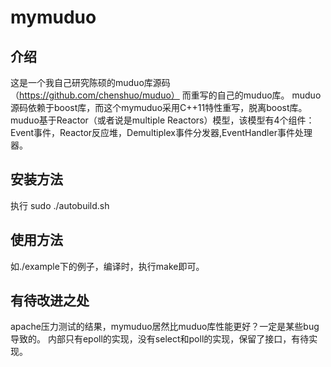 # mymuduo
## 介绍
这是一个我自己研究陈硕的muduo库源码（https://github.com/chenshuo/muduo）
而重写的自己的muduo库。
muduo源码依赖于boost库，而这个mymuduo采用C++11特性重写，脱离boost库。
muduo基于Reactor（或者说是multiple Reactors）模型，该模型有4个组件：Event事件，Reactor反应堆，Demultiplex事件分发器,EventHandler事件处理器。



## 安装方法
执行 sudo ./autobuild.sh

## 使用方法
如./example下的例子，编译时，执行make即可。

## 有待改进之处
apache压力测试的结果，mymuduo居然比muduo库性能更好？一定是某些bug导致的。
内部只有epoll的实现，没有select和poll的实现，保留了接口，有待实现。